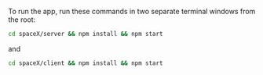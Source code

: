 To run the app, run these commands in two separate terminal windows from the root:

```bash
cd spaceX/server && npm install && npm start
```

and

```bash
cd spaceX/client && npm install && npm start
```

